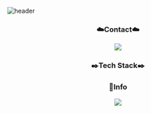 ![header](https://capsule-render.vercel.app/api?type=venom&section=header&height=300&text=Hello&fontAlignX=50&fontAlignY=45&color=gradient&fontSize=100&fontColor=FFCC99&desc=It's%20PYeonju%20GitHub)

<h3 align="center">☁️Contact☁️</h3>

<p align="center">
<img src="https://img.shields.io/badge/pometeus98@gmail.com-EA4335?style=flat-square&logo=EA4335&logoColor=white"/>
  </a>
</p>

<h3 align="center">✒️Tech Stack✒️</h3>


<h3 align="center">📢Info</h3>

<p align="center">
  <a href="https://github.com/PYeonju?tab=repositories">
    <img src="https://github-readme-stats.vercel.app/api?username=PYeonju&theme=shadow_green&show_icons=true" />
  </a>
</p>





